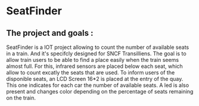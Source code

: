 # SeatFinder
## The project and goals :

SeatFinder is a IOT project allowing to count the number of available seats in a train. And it's specifcly designed for SNCF Transilliens.
The goal is to allow train users to be able to find a place easily when the train seems almost full.
For this, infrared sensors are placed below each seat, which allow to count excatly the seats that are used.
To inform users of the disponible seats, an LCD Screen 16*2 is placed at the entry of the quay. This one indicates for each car the number of available seats. A led is also present and changes color depending on the percentage of seats remaining on the train.
